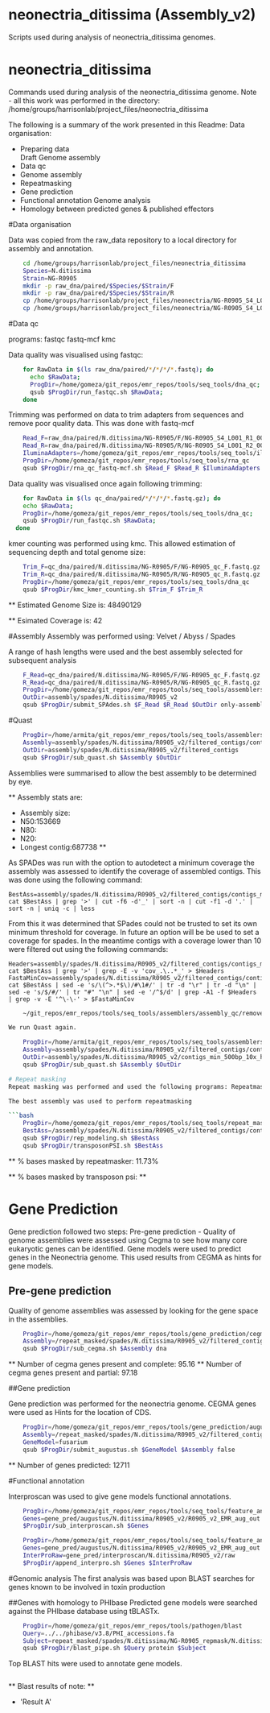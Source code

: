 # neonectria_ditissima (Assembly_v2)
Scripts used during analysis of neonectria_ditissima genomes.

neonectria_ditissima
====================

Commands used during analysis of the neonectria_ditissima genome. Note - all this work was performed in the directory: /home/groups/harrisonlab/project_files/neonectria_ditissima

The following is a summary of the work presented in this Readme:
Data organisation:
  * Preparing data  
Draft Genome assembly
  * Data qc
  * Genome assembly
  * Repeatmasking
  * Gene prediction
  * Functional annotation
Genome analysis
  * Homology between predicted genes & published effectors


#Data organisation

Data was copied from the raw_data repository to a local directory for assembly
and annotation.

```bash
  	cd /home/groups/harrisonlab/project_files/neonectria_ditissima
  	Species=N.ditissima
  	Strain=NG-R0905
  	mkdir -p raw_dna/paired/$Species/$Strain/F
  	mkdir -p raw_dna/paired/$Species/$Strain/R
  	cp /home/groups/harrisonlab/project_files/neonectria/NG-R0905_S4_L001_R1_001.fastq raw_dna/paired/$Species/$Strain/F/.
  	cp /home/groups/harrisonlab/project_files/neonectria/NG-R0905_S4_L001_R2_001.fastq raw_dna/paired/$Species/$Strain/R/.
```


#Data qc

programs: fastqc fastq-mcf kmc

Data quality was visualised using fastqc:

```bash
  	for RawData in $(ls raw_dna/paired/*/*/*/*.fastq); do 
	  echo $RawData; 
	  ProgDir=/home/gomeza/git_repos/emr_repos/tools/seq_tools/dna_qc; 
	  qsub $ProgDir/run_fastqc.sh $RawData;
  	done
```

Trimming was performed on data to trim adapters from sequences and remove poor quality data.
This was done with fastq-mcf


```bash
	Read_F=raw_dna/paired/N.ditissima/NG-R0905/F/NG-R0905_S4_L001_R1_001.fastq
	Read_R=raw_dna/paired/N.ditissima/NG-R0905/R/NG-R0905_S4_L001_R2_001.fastq
	IluminaAdapters=/home/gomeza/git_repos/emr_repos/tools/seq_tools/illumina_full_adapters.fa
	ProgDir=/home/gomeza/git_repos/emr_repos/tools/seq_tools/rna_qc
	qsub $ProgDir/rna_qc_fastq-mcf.sh $Read_F $Read_R $IluminaAdapters DNA
```

Data quality was visualised once again following trimming:

```bash
	for RawData in $(ls qc_dna/paired/*/*/*/*.fastq.gz); do 
	echo $RawData; 
	ProgDir=/home/gomeza/git_repos/emr_repos/tools/seq_tools/dna_qc; 
	qsub $ProgDir/run_fastqc.sh $RawData;
  done
```


kmer counting was performed using kmc.
This allowed estimation of sequencing depth and total genome size:

```bash
	Trim_F=qc_dna/paired/N.ditissima/NG-R0905/F/NG-R0905_qc_F.fastq.gz
	Trim_R=qc_dna/paired/N.ditissima/NG-R0905/R/NG-R0905_qc_R.fastq.gz
	ProgDir=/home/gomeza/git_repos/emr_repos/tools/seq_tools/dna_qc
	qsub $ProgDir/kmc_kmer_counting.sh $Trim_F $Trim_R
```

** Estimated Genome Size is: 48490129

** Esimated Coverage is: 42

#Assembly
Assembly was performed using: Velvet / Abyss / Spades

A range of hash lengths were used and the best assembly selected for subsequent analysis


```bash
	F_Read=qc_dna/paired/N.ditissima/NG-R0905/F/NG-R0905_qc_F.fastq.gz
	R_Read=qc_dna/paired/N.ditissima/NG-R0905/R/NG-R0905_qc_R.fastq.gz
	ProgDir=/home/gomeza/git_repos/emr_repos/tools/seq_tools/assemblers/spades
	OutDir=assembly/spades/N.ditissima/R0905_v2
  	qsub $ProgDir/submit_SPAdes.sh $F_Read $R_Read $OutDir only-assembler
```

#Quast

```bash
	ProgDir=/home/armita/git_repos/emr_repos/tools/seq_tools/assemblers/assembly_qc/quast
	Assembly=assembly/spades/N.ditissima/R0905_v2/filtered_contigs/contigs_min_500bp.fasta
	OutDir=assembly/spades/N.ditissima/R0905_v2/filtered_contigs
	qsub $ProgDir/sub_quast.sh $Assembly $OutDir
```

Assemblies were summarised to allow the best assembly to be determined by eye.

** Assembly stats are:
  * Assembly size:
  * N50:153669
  * N80:
  * N20:
  * Longest contig:687738
  **

As SPADes was run with the option to autodetect a minimum coverage the assembly was assessed to identify the coverage of assembled contigs. This was done using the following command:

	BestAss=assembly/spades/N.ditissima/R0905_v2/filtered_contigs/contigs_min_500bp.fasta
	cat $BestAss | grep '>' | cut -f6 -d'_' | sort -n | cut -f1 -d '.' | sort -n | uniq -c | less

From this it was determined that SPades could not be trusted to set its own minimum threshold for coverage.
In future an option will be be used to set a coverage for spades.
In the meantime contigs with a coverage lower than 10 were filtered out using the following commands:

	Headers=assembly/spades/N.ditissima/R0905_v2/filtered_contigs/contigs_min_500bp_10x_headers.txt
	cat $BestAss | grep '>' | grep -E -v 'cov_.\..*_' > $Headers
	FastaMinCov=assembly/spades/N.ditissima/R0905_v2/filtered_contigs/contigs_min_500bp_10x_headers.fasta
	cat $BestAss | sed -e 's/\(^>.*$\)/#\1#/' | tr -d "\r" | tr -d "\n" | sed -e 's/$/#/' | tr "#" "\n" | sed -e '/^$/d' | grep -A1 -f $Headers | grep -v -E '^\-\-' > $FastaMinCov

```bash
	~/git_repos/emr_repos/tools/seq_tools/assemblers/assembly_qc/remove_contaminants/remove_contaminants.py --inp ../neonectria_ditissima/assembly/spades/N.ditissima/R0905_v2/filtered_contigs/contigs_min_500bp_10x_headers.fasta  --out assembly/spades/N.galligena/R0905_v2/filtered_contigs/contigs_min_500bp_10x_filtered_renamed.fasta  --coord_file editfile.tab

We run Quast again.

	ProgDir=/home/armita/git_repos/emr_repos/tools/seq_tools/assemblers/assembly_qc/quast
	Assembly=assembly/spades/N.ditissima/R0905_v2/filtered_contigs/contigs_min_500bp_10x_headers.fasta
	OutDir=assembly/spades/N.ditissima/R0905_v2/contigs_min_500bp_10x_headers
	qsub $ProgDir/sub_quast.sh $Assembly $OutDir

# Repeat masking
Repeat masking was performed and used the following programs: Repeatmasker Repeatmodeler

The best assembly was used to perform repeatmasking

```bash
	ProgDir=/home/gomeza/git_repos/emr_repos/tools/seq_tools/repeat_masking
	BestAss=/assembly/spades/N.ditissima/R0905_v2/filtered_contigs/contigs_min_500bp_10x_headers.fasta
	qsub $ProgDir/rep_modeling.sh $BestAss
	qsub $ProgDir/transposonPSI.sh $BestAss
 ```

** % bases masked by repeatmasker: 11.73% 

** % bases masked by transposon psi: **


# Gene Prediction
Gene prediction followed two steps:
Pre-gene prediction - Quality of genome assemblies were assessed using Cegma to see how many core eukaryotic genes can be identified.
Gene models were used to predict genes in the Neonectria genome. This used results from CEGMA as hints for gene models.

## Pre-gene prediction
Quality of genome assemblies was assessed by looking for the gene space in the assemblies.

```bash
  	ProgDir=/home/gomeza/git_repos/emr_repos/tools/gene_prediction/cegma
  	Assembly=/repeat_masked/spades/N.ditissima/R0905_v2/filtered_contigs_repmask/R0905_v2_contigs_unmasked.fa
  	qsub $ProgDir/sub_cegma.sh $Assembly dna
```

** Number of cegma genes present and complete: 95.16 
** Number of cegma genes present and partial: 97.18

##Gene prediction

Gene prediction was performed for the neonectria genome.
CEGMA genes were used as Hints for the location of CDS.

```bash
	ProgDir=/home/gomeza/git_repos/emr_repos/tools/gene_prediction/augustus
  	Assembly=/repeat_masked/spades/N.ditissima/R0905_v2/filtered_contigs_repmask/R0905_v2_contigs_unmasked.fa
  	GeneModel=fusarium
  	qsub $ProgDir/submit_augustus.sh $GeneModel $Assembly false
```
	
** Number of genes predicted: 12711

#Functional annotation

Interproscan was used to give gene models functional annotations.

```bash
	ProgDir=/home/gomeza/git_repos/emr_repos/tools/seq_tools/feature_annotation/interproscan/
  	Genes=gene_pred/augustus/N.ditissima/R0905_v2/R0905_v2_EMR_aug_out.aa
  	$ProgDir/sub_interproscan.sh $Genes
```

```bash
	ProgDir=/home/gomeza/git_repos/emr_repos/tools/seq_tools/feature_annotation/interproscan
	Genes=gene_pred/augustus/N.ditissima/R0905_v2/R0905_v2_EMR_aug_out.aa
	InterProRaw=gene_pred/interproscan/N.ditissima/R0905_v2/raw
	$ProgDir/append_interpro.sh $Genes $InterProRaw
```

#Genomic analysis
The first analysis was based upon BLAST searches for genes known to be involved in toxin production


##Genes with homology to PHIbase
Predicted gene models were searched against the PHIbase database using tBLASTx.

```bash
	ProgDir=/home/gomeza/git_repos/emr_repos/tools/pathogen/blast
	Query=../../phibase/v3.8/PHI_accessions.fa
	Subject=repeat_masked/spades/N.ditissima/NG-R0905_repmask/N.ditissima_contigs_unmasked.fa
	qsub $ProgDir/blast_pipe.sh $Query protein $Subject
```

Top BLAST hits were used to annotate gene models.

```bash

```

** Blast results of note: **
  * 'Result A'
  
